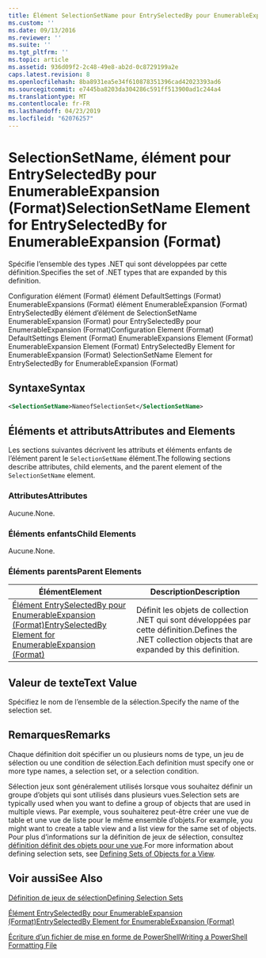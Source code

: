 ```yaml
---
title: Élément SelectionSetName pour EntrySelectedBy pour EnumerableExpansion (Format) | Microsoft Docs
ms.custom: ''
ms.date: 09/13/2016
ms.reviewer: ''
ms.suite: ''
ms.tgt_pltfrm: ''
ms.topic: article
ms.assetid: 936d09f2-2c48-49e8-ab2d-0c8729199a2e
caps.latest.revision: 8
ms.openlocfilehash: 8ba8931ea5e34f610878351396cad42023393ad6
ms.sourcegitcommit: e7445ba8203da304286c591ff513900ad1c244a4
ms.translationtype: MT
ms.contentlocale: fr-FR
ms.lasthandoff: 04/23/2019
ms.locfileid: "62076257"
---
```

# <a name="selectionsetname-element-for-entryselectedby-for-enumerableexpansion-format"></a><span data-ttu-id="174f6-102">SelectionSetName, élément pour EntrySelectedBy pour EnumerableExpansion (Format)</span><span class="sxs-lookup"><span data-stu-id="174f6-102">SelectionSetName Element for EntrySelectedBy for EnumerableExpansion (Format)</span></span>

<span data-ttu-id="174f6-103">Spécifie l’ensemble des types .NET qui sont développées par cette définition.</span><span class="sxs-lookup"><span data-stu-id="174f6-103">Specifies the set of .NET types that are expanded by this definition.</span></span>

<span data-ttu-id="174f6-104">Configuration élément (Format) élément DefaultSettings (Format) EnumerableExpansions (Format) élément EnumerableExpansion (Format) EntrySelectedBy élément d’élément de SelectionSetName EnumerableExpansion (Format) pour EntrySelectedBy pour EnumerableExpansion (Format)</span><span class="sxs-lookup"><span data-stu-id="174f6-104">Configuration Element (Format) DefaultSettings Element (Format) EnumerableExpansions Element (Format) EnumerableExpansion Element (Format) EntrySelectedBy Element for EnumerableExpansion (Format) SelectionSetName Element for EntrySelectedBy for EnumerableExpansion (Format)</span></span>

## <a name="syntax"></a><span data-ttu-id="174f6-105">Syntaxe</span><span class="sxs-lookup"><span data-stu-id="174f6-105">Syntax</span></span>

```xml
<SelectionSetName>NameofSelectionSet</SelectionSetName>

```

## <a name="attributes-and-elements"></a><span data-ttu-id="174f6-106">Éléments et attributs</span><span class="sxs-lookup"><span data-stu-id="174f6-106">Attributes and Elements</span></span>

<span data-ttu-id="174f6-107">Les sections suivantes décrivent les attributs et éléments enfants de l’élément parent le `SelectionSetName` élément.</span><span class="sxs-lookup"><span data-stu-id="174f6-107">The following sections describe attributes, child elements, and the parent element of the `SelectionSetName` element.</span></span>

### <a name="attributes"></a><span data-ttu-id="174f6-108">Attributes</span><span class="sxs-lookup"><span data-stu-id="174f6-108">Attributes</span></span>

<span data-ttu-id="174f6-109">Aucune.</span><span class="sxs-lookup"><span data-stu-id="174f6-109">None.</span></span>

### <a name="child-elements"></a><span data-ttu-id="174f6-110">Éléments enfants</span><span class="sxs-lookup"><span data-stu-id="174f6-110">Child Elements</span></span>

<span data-ttu-id="174f6-111">Aucune.</span><span class="sxs-lookup"><span data-stu-id="174f6-111">None.</span></span>

### <a name="parent-elements"></a><span data-ttu-id="174f6-112">Éléments parents</span><span class="sxs-lookup"><span data-stu-id="174f6-112">Parent Elements</span></span>

|<span data-ttu-id="174f6-113">Élément</span><span class="sxs-lookup"><span data-stu-id="174f6-113">Element</span></span>|<span data-ttu-id="174f6-114">Description</span><span class="sxs-lookup"><span data-stu-id="174f6-114">Description</span></span>|
|-------------|-----------------|
|[<span data-ttu-id="174f6-115">Élément EntrySelectedBy pour EnumerableExpansion (Format)</span><span class="sxs-lookup"><span data-stu-id="174f6-115">EntrySelectedBy Element for EnumerableExpansion (Format)</span></span>](./entryselectedby-element-for-enumerableexpansion-format.md)|<span data-ttu-id="174f6-116">Définit les objets de collection .NET qui sont développées par cette définition.</span><span class="sxs-lookup"><span data-stu-id="174f6-116">Defines the .NET collection objects that are expanded by this definition.</span></span>|

## <a name="text-value"></a><span data-ttu-id="174f6-117">Valeur de texte</span><span class="sxs-lookup"><span data-stu-id="174f6-117">Text Value</span></span>

<span data-ttu-id="174f6-118">Spécifiez le nom de l’ensemble de la sélection.</span><span class="sxs-lookup"><span data-stu-id="174f6-118">Specify the name of the selection set.</span></span>

## <a name="remarks"></a><span data-ttu-id="174f6-119">Remarques</span><span class="sxs-lookup"><span data-stu-id="174f6-119">Remarks</span></span>

<span data-ttu-id="174f6-120">Chaque définition doit spécifier un ou plusieurs noms de type, un jeu de sélection ou une condition de sélection.</span><span class="sxs-lookup"><span data-stu-id="174f6-120">Each definition must specify one or more type names, a selection set, or a selection condition.</span></span>

<span data-ttu-id="174f6-121">Sélection jeux sont généralement utilisés lorsque vous souhaitez définir un groupe d’objets qui sont utilisés dans plusieurs vues.</span><span class="sxs-lookup"><span data-stu-id="174f6-121">Selection sets are typically used when you want to define a group of objects that are used in multiple views.</span></span> <span data-ttu-id="174f6-122">Par exemple, vous souhaiterez peut-être créer une vue de table et une vue de liste pour le même ensemble d’objets.</span><span class="sxs-lookup"><span data-stu-id="174f6-122">For example, you might want to create a table view and a list view for the same set of objects.</span></span> <span data-ttu-id="174f6-123">Pour plus d’informations sur la définition de jeux de sélection, consultez [définition définit des objets pour une vue](./defining-selection-sets.md).</span><span class="sxs-lookup"><span data-stu-id="174f6-123">For more information about defining selection sets, see [Defining Sets of Objects for a View](./defining-selection-sets.md).</span></span>

## <a name="see-also"></a><span data-ttu-id="174f6-124">Voir aussi</span><span class="sxs-lookup"><span data-stu-id="174f6-124">See Also</span></span>

[<span data-ttu-id="174f6-125">Définition de jeux de sélection</span><span class="sxs-lookup"><span data-stu-id="174f6-125">Defining Selection Sets</span></span>](./defining-selection-sets.md)

[<span data-ttu-id="174f6-126">Élément EntrySelectedBy pour EnumerableExpansion (Format)</span><span class="sxs-lookup"><span data-stu-id="174f6-126">EntrySelectedBy Element for EnumerableExpansion (Format)</span></span>](./entryselectedby-element-for-enumerableexpansion-format.md)

[<span data-ttu-id="174f6-127">Écriture d’un fichier de mise en forme de PowerShell</span><span class="sxs-lookup"><span data-stu-id="174f6-127">Writing a PowerShell Formatting File</span></span>](./writing-a-powershell-formatting-file.md)

